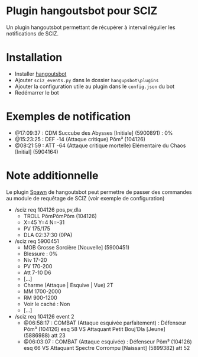 # Plugin hangoutsbot pour SCIZ

Un plugin hangoutsbot permettant de récupérer à interval régulier les notifications de SCIZ.
 
# Installation

  * Installer [hangoutsbot](https://github.com/hangoutsbot/hangoutsbot/blob/master/INSTALL.md)
  * Ajouter ```sciz_events.py``` dans le dossier ```hangupsbot\plugins```
  * Ajouter la configuration utile au plugin dans le ```config.json``` du bot
  * Redémarrer le bot

# Exemples de notification
  * @17:09:37 : CDM Succube des Abysses [Initiale] (5900891) : 0%
  * @15:23:25 : DEF -14 (Attaque critique) Põm³ (104126)
  * @08:21:59 : ATT -64 (Attaque critique mortelle) Elémentaire du Chaos [Initial] (5904164)
  
# Note additionnelle

Le plugin [Spawn](https://github.com/hangoutsbot/hangoutsbot/wiki/Spawn-Plugin) de hangoutsbot peut permettre de passer des commandes au module de requêtage de SCIZ (voir exemple de configuration)
  * /sciz req 104126 pos,pv,dla
    * TROLL PõmPõmPõm (104126)
    * X=45 Y=4 N=-31
    * PV 175/175
    * DLA 02:37:30 (0PA)
  * /sciz req 5900451
    * MOB Grosse Sorcière [Nouvelle] (5900451)
    * Blessure : 0%
    * Niv 17-20
    * PV 170-200
    * Att 7-10 D6
    * [...]
    * Charme (Attaque | Esquive | Vue) 2T
    * MM 1700-2000
    * RM 900-1200
    * Voir le caché : Non
    * [...]
  * /sciz req 104126 event 2
    * @06:58:17 : COMBAT  (Attaque esquivée parfaitement) : Défenseur Põm³ (104126) esq 58 VS Attaquant Petit Bouj'Dla [Jeune] (5886988) att 23
    * @06:03:07 : COMBAT  (Attaque esquivée) : Défenseur Põm³ (104126) esq 66 VS Attaquant Spectre Corrompu [Naissant] (5899382) att 52

